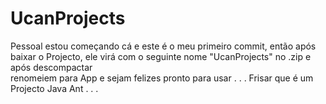 # UcanProjects

Pessoal estou começando cá e este é o meu primeiro commit, então após baixar o Projecto, ele virá com o seguinte nome "UcanProjects" no .zip e após descompactar  
renomeiem para App e sejam felizes pronto para usar . . .
Frisar que é um Projecto Java Ant . . .
